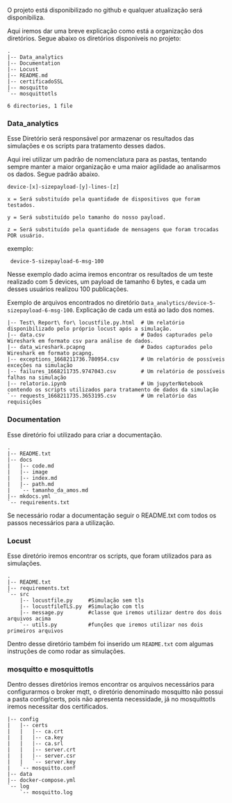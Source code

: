 O projeto está disponibilizado no github e qualquer atualização será disponibiliza.

Aqui iremos dar uma breve explicação como está a organização dos diretórios. Segue abaixo os diretórios disponiveis no projeto:

```
.
|-- Data_analytics
|-- Documentation
|-- Locust
|-- README.md
|-- certificadoSSL
|-- mosquitto
`-- mosquittotls

6 directories, 1 file

```

### Data_analytics

Esse Diretório será responsável por armazenar os resultados das simulações e os scripts para tratamento desses dados.

Aqui irei utilizar um padrão de nomenclatura para as pastas, tentando sempre manter a maior organização e uma maior agilidade ao analisarmos os dados. Segue padrão abaixo.

`device-[x]-sizepayload-[y]-lines-[z]`

`x = Será substituído pela quantidade de dispositivos que foram testados.`

`y = Será substituído pelo tamanho do nosso payload.`

`z = Será substituído pela quantidade de mensagens que foram trocadas POR usuário.`

exemplo:

` device-5-sizepayload-6-msg-100`

Nesse exemplo dado acima iremos encontrar os resultados de um teste realizado com 5 devices, um payload de tamanho 6 bytes, e cada um desses usuários realizou 100 publicações.

Exemplo de arquivos encontrados no diretório `Data_analytics/device-5-sizepayload-6-msg-100`.
Explicação de cada um está ao lado dos nomes.

```{title="device-5-sizepayload-6-msg-100"}
|-- Test\ Report\ for\ locustfile.py.html  # Um relatório disponibilizado pelo próprio locust após a simulação.
|-- data.csv                               # Dados capturados pelo Wireshark em formato csv para análise de dados.
|-- data_wireshark.pcapng                  # Dados capturados pelo Wireshark em formato pcapng.
|-- exceptions_1668211736.780954.csv       # Um relatório de possíveis exceções na simulação
|-- failures_1668211735.9747043.csv        # Um relatório de possíveis falhas na simulação
|-- relatorio.ipynb                        # Um jupyterNotebook contendo os scripts utilizados para tratamento de dados da simulação
`-- requests_1668211735.3653195.csv        # Um relatório das requisições

```

### Documentation

Esse diretório foi utilizado para criar a documentação.

```{title="Documentation"}
.
|-- README.txt
|-- docs
|   |-- code.md
|   |-- image
|   |-- index.md
|   |-- path.md
|   `-- tamanho_da_amos.md
|-- mkdocs.yml
`-- requirements.txt

```

Se necessário rodar a documentação seguir o README.txt com todos os passos necessários para a utilização.

### Locust

Esse diretório iremos encontrar os scripts, que foram utilizados para as simulações.

```{title="Locust"}
.
|-- README.txt
|-- requirements.txt
`-- src
    |-- locustfile.py     #Simulação sem tls
    |-- locustfileTLS.py  #Simulação com tls
    |-- message.py        #classe que iremos utilizar dentro dos dois arquivos acima
    `-- utils.py          #funções que iremos utilizar nos dois primeiros arquivos
```

Dentro desse diretório também foi inserido um `README.txt` com algumas instruções de como rodar as simulações.

### mosquitto e mosquittotls

Dentro desses diretórios iremos encontrar os arquivos necessários para configurarmos o broker mqtt, o diretório denominado mosquitto não possui a pasta config/certs, pois não apresenta necessidade, já no mosquittotls iremos necessitar dos certificados.

```{title="mosquittotls"}
|-- config
|   |-- certs
|   |   |-- ca.crt
|   |   |-- ca.key
|   |   |-- ca.srl
|   |   |-- server.crt
|   |   |-- server.csr
|   |   `-- server.key
|   `-- mosquitto.conf
|-- data
|-- docker-compose.yml
`-- log
    `-- mosquitto.log

```
